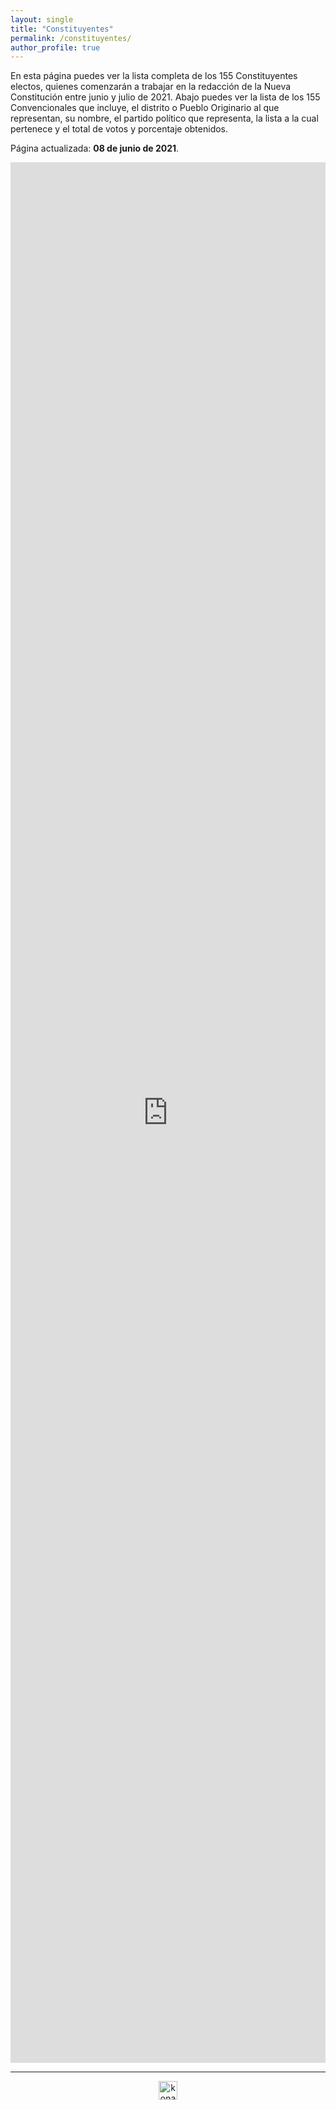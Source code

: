 ```yaml
---
layout: single
title: "Constituyentes"
permalink: /constituyentes/
author_profile: true
---
```


En esta página puedes ver la lista completa de los 155 Constituyentes electos, quienes comenzarán a trabajar en la redacción de la Nueva Constitución entre junio y julio de 2021. Abajo puedes ver la lista de los 155 Convencionales que incluye, el distrito o Pueblo Originario al que representan, su nombre, el partido político que representa, la lista a la cual pertenece y el total de votos y porcentaje obtenidos.

Página actualizada: **08 de junio de 2021**.

<iframe title="" aria-label="table" id="datawrapper-chart-ox5ub" src="https://datawrapper.dwcdn.net/ox5ub/1/" scrolling="no" frameborder="0" style="width: 0; min-width: 100% !important; border: none;" height="3041"></iframe><script type="text/javascript">!function(){"use strict";window.addEventListener("message",(function(e){if(void 0!==e.data["datawrapper-height"]){var t=document.querySelectorAll("iframe");for(var a in e.data["datawrapper-height"])for(var r=0;r<t.length;r++){if(t[r].contentWindow===e.source)t[r].style.height=e.data["datawrapper-height"][a]+"px"}}}))}();
</script>

---

<!-- NES -->
<style>
.aligncenter {
    text-align: center;
}
</style>
<p class="aligncenter">
    <img src="/images/nes.png" width="30" height="30" alt="konami" />
</p>

<!-- Favicon -->
<link rel="apple-touch-icon" sizes="180x180" href="/apple-touch-icon.png">
<link rel="icon" type="image/png" sizes="32x32" href="/favicon-32x32.png">
<link rel="icon" type="image/png" sizes="16x16" href="/favicon-16x16.png">
<link rel="manifest" href="/site.webmanifest">
<link rel="mask-icon" href="/safari-pinned-tab.svg" color="#5bbad5">
<meta name="msapplication-TileColor" content="#b91d47">
<meta name="theme-color" content="#ffffff">
